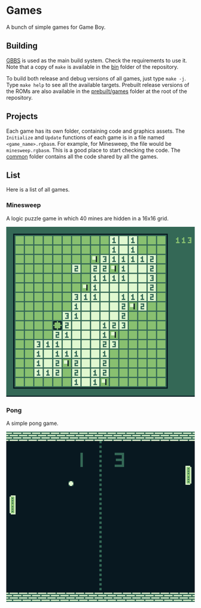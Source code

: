 # Games

A bunch of simple games for Game Boy.

## Building

[GBBS](https://github.com/mdagois/gbtools/tree/main/gbbs) is used as the main build system.
Check the requirements to use it.
Note that a copy of `make` is available in the [bin](../bin) folder of the repository.

To build both release and debug versions of all games, just type `make -j`.
Type `make help` to see all the available targets.
Prebuilt release versions of the ROMs are also available in the [prebuilt/games](../prebuilt/games) folder at the root of the repository.

## Projects

Each game has its own folder, containing code and graphics assets.
The `Initialize` and `Update` functions of each game is in a file named `<game_name>.rgbasm`.
For example, for Minesweep, the file would be `minesweep.rgbasm`.
This is a good place to start checking the code.
The [common](common) folder contains all the code shared by all the games.

## List

Here is a list of all games.

### Minesweep

A logic puzzle game in which 40 mines are hidden in a 16x16 grid.

![](images/minesweep.png)

### Pong

A simple pong game.

![](images/pong.png)

